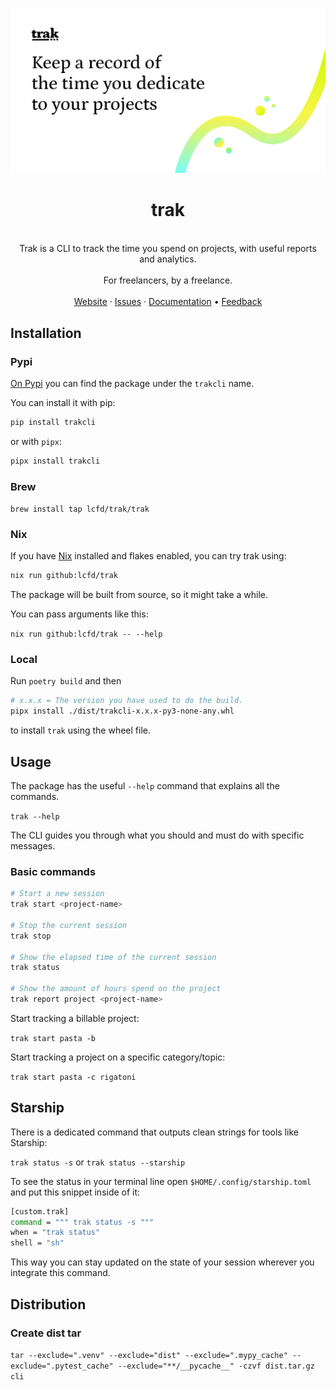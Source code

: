 <p align="center">
  <a href="https://github.com/lcfd/trak">
    <img src="./assets/banner.png" alt="Trak banner">
  </a>

  <h1 align="center">trak</h1>

  <p align="center">
    <br />
    Trak is a CLI to track the time you spend on projects, with useful reports and analytics.
    <br />
    <br />
    For freelancers, by a freelance.
    <br />
    <br />
    <a href="https://usetrak.com">Website</a>
    ·
    <a href="https://github.com/lcfd/trak/issues">Issues</a>
    ·
    <a href="https://usetrak.com/docs/">Documentation</a>
    •
    <a href="https://github.com/lcfd/trak/discussions">Feedback</a>
  </p>
</p>

## Installation

### Pypi

[On Pypi](https://pypi.org/project/trakcli/) you can find the package under the `trakcli` name.

You can install it with pip:

```bash
pip install trakcli
```

or with `pipx`:

```bash
pipx install trakcli
```

### Brew

`brew install tap lcfd/trak/trak`

### Nix

If you have [Nix](https://nixos.org/download.html) installed and flakes enabled, you can try trak using:

```bash
nix run github:lcfd/trak
```

The package will be built from source, so it might take a while.

You can pass arguments like this:

`nix run github:lcfd/trak -- --help`

### Local

Run `poetry build` and then

```bash
# x.x.x = The version you have used to do the build.
pipx install ./dist/trakcli-x.x.x-py3-none-any.whl
```

to install `trak` using the wheel file.

## Usage

The package has the useful `--help` command that explains all the commands.

`trak --help`

The CLI guides you through what you should and must do with specific messages.

### Basic commands

```bash
# Start a new session
trak start <project-name>

# Stop the current session
trak stop

# Show the elapsed time of the current session
trak status

# Show the amount of hours spend on the project
trak report project <project-name>
```

Start tracking a billable project:

`trak start pasta -b`

Start tracking a project on a specific category/topic:

`trak start pasta -c rigatoni`

## Starship

There is a dedicated command that outputs clean strings for tools like Starship:

`trak status -s` or `trak status --starship`

To see the status in your terminal line open `$HOME/.config/starship.toml`
and put this snippet inside of it:

```bash
[custom.trak]
command = """ trak status -s """
when = "trak status"
shell = "sh"
```

This way you can stay updated on the state of your session wherever you integrate this command.

## Distribution

### Create dist tar

`tar --exclude=".venv" --exclude="dist" --exclude=".mypy_cache" --exclude=".pytest_cache" --exclude="**/__pycache__" -czvf dist.tar.gz cli`

